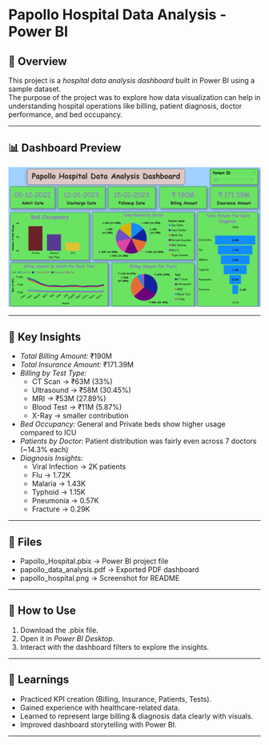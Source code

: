 # Papollo Hospital Data Analysis - Power BI

## 📌 Overview
This project is a *hospital data analysis dashboard* built in Power BI using a sample dataset.  
The purpose of the project was to explore how data visualization can help in understanding hospital operations like billing, patient diagnosis, doctor performance, and bed occupancy.  

---

## 📊 Dashboard Preview
![Papollo Hospital Dashboard](./papollo_hospital.png)

---

## 🔹 Key Insights
- *Total Billing Amount:* ₹190M  
- *Total Insurance Amount:* ₹171.39M  
- *Billing by Test Type:*  
  - CT Scan → ₹63M (33%)  
  - Ultrasound → ₹58M (30.45%)  
  - MRI → ₹53M (27.89%)  
  - Blood Test → ₹11M (5.87%)  
  - X-Ray → smaller contribution  
- *Bed Occupancy:* General and Private beds show higher usage compared to ICU  
- *Patients by Doctor:* Patient distribution was fairly even across 7 doctors (~14.3% each)  
- *Diagnosis Insights:*  
  - Viral Infection → 2K patients  
  - Flu → 1.72K  
  - Malaria → 1.43K  
  - Typhoid → 1.15K  
  - Pneumonia → 0.57K  
  - Fracture → 0.29K  

---

## 📂 Files
- Papollo_Hospital.pbix → Power BI project file  
- papollo_data_analysis.pdf → Exported PDF dashboard  
- papollo_hospital.png → Screenshot for README  

---

## 🚀 How to Use
1. Download the .pbix file.  
2. Open it in *Power BI Desktop*.  
3. Interact with the dashboard filters to explore the insights.  

---

## 🎯 Learnings
- Practiced KPI creation (Billing, Insurance, Patients, Tests).  
- Gained experience with healthcare-related data.  
- Learned to represent large billing & diagnosis data clearly with visuals.  
- Improved dashboard storytelling with Power BI.  

---


